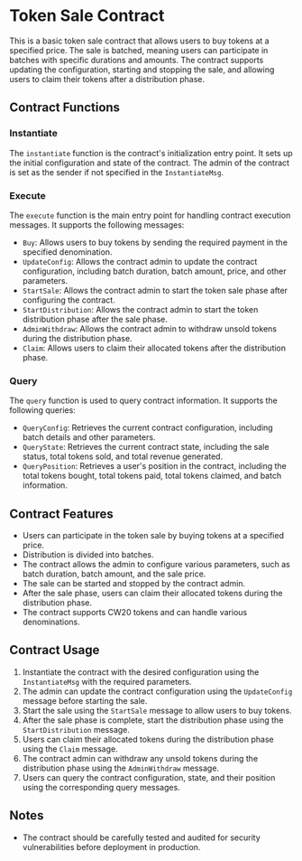 # Token Sale Contract

This is a basic token sale contract that allows users to buy tokens at a specified price. The sale is batched, meaning users can participate in batches with specific durations and amounts. The contract supports updating the configuration, starting and stopping the sale, and allowing users to claim their tokens after a distribution phase.

## Contract Functions

### Instantiate

The `instantiate` function is the contract's initialization entry point. It sets up the initial configuration and state of the contract. The admin of the contract is set as the sender if not specified in the `InstantiateMsg`.

### Execute

The `execute` function is the main entry point for handling contract execution messages. It supports the following messages:

- `Buy`: Allows users to buy tokens by sending the required payment in the specified denomination.
- `UpdateConfig`: Allows the contract admin to update the contract configuration, including batch duration, batch amount, price, and other parameters.
- `StartSale`: Allows the contract admin to start the token sale phase after configuring the contract.
- `StartDistribution`: Allows the contract admin to start the token distribution phase after the sale phase.
- `AdminWithdraw`: Allows the contract admin to withdraw unsold tokens during the distribution phase.
- `Claim`: Allows users to claim their allocated tokens after the distribution phase.

### Query

The `query` function is used to query contract information. It supports the following queries:

- `QueryConfig`: Retrieves the current contract configuration, including batch details and other parameters.
- `QueryState`: Retrieves the current contract state, including the sale status, total tokens sold, and total revenue generated.
- `QueryPosition`: Retrieves a user's position in the contract, including the total tokens bought, total tokens paid, total tokens claimed, and batch information.

## Contract Features

- Users can participate in the token sale by buying tokens at a specified price.
- Distribution is divided into batches.
- The contract allows the admin to configure various parameters, such as batch duration, batch amount, and the sale price.
- The sale can be started and stopped by the contract admin.
- After the sale phase, users can claim their allocated tokens during the distribution phase.
- The contract supports CW20 tokens and can handle various denominations.

## Contract Usage

1. Instantiate the contract with the desired configuration using the `InstantiateMsg` with the required parameters.
2. The admin can update the contract configuration using the `UpdateConfig` message before starting the sale.
3. Start the sale using the `StartSale` message to allow users to buy tokens.
4. After the sale phase is complete, start the distribution phase using the `StartDistribution` message.
5. Users can claim their allocated tokens during the distribution phase using the `Claim` message.
6. The contract admin can withdraw any unsold tokens during the distribution phase using the `AdminWithdraw` message.
7. Users can query the contract configuration, state, and their position using the corresponding query messages.

## Notes
- The contract should be carefully tested and audited for security vulnerabilities before deployment in production.
